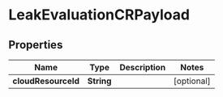 

# LeakEvaluationCRPayload


## Properties

Name | Type | Description | Notes
------------ | ------------- | ------------- | -------------
**cloudResourceId** | **String** |  |  [optional]



